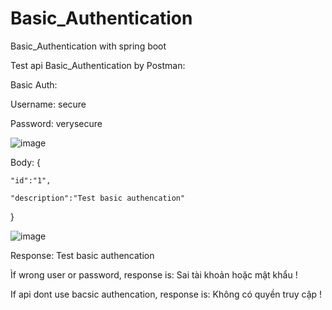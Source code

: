 # Basic_Authentication

Basic_Authentication with spring boot 

Test api Basic_Authentication by Postman:

Basic Auth: 

Username: secure

Password: verysecure


![image](https://github.com/thinhotwp1/Basic_Authentication/assets/61654110/a7f70d95-55af-4c79-8161-31df546225f7)



Body: 
{

    "id":"1",
    
    "description":"Test basic authencation"
    
}


![image](https://github.com/thinhotwp1/Basic_Authentication/assets/61654110/575b9bc1-c022-4c42-b022-1fdc2d66a906)


Response: Test basic authencation

Ìf wrong user or password, response is: Sai tài khoản hoặc mật khẩu !

If api dont use bacsic authencation, response is: Không có quyền truy cập !
